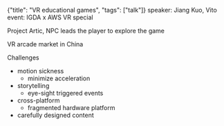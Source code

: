 {"title": "VR educational games", "tags": ["talk"]}
speaker: Jiang Kuo, Vito
event: IGDA x AWS VR special

Project Artic, NPC leads the player to explore the game

VR arcade market in China

Challenges
* motion sickness
  * minimize acceleration
* storytelling
  * eye-sight triggered events
* cross-platform
  * fragmented hardware platform
* carefully designed content
